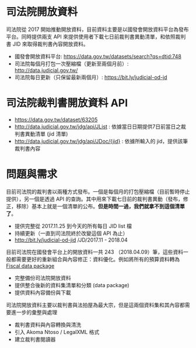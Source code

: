 # 司法院開放資料

司法院從 2017 開始推動開放資料，目前資料主要是以國發會開放資料平台為發布平台。同時提供兩支 API 來提供使用者下載七日前裁判書異動清單，和依照裁判書 JID 來取得裁判書內容開放資料。

- 國發會開放資料平台: https://data.gov.tw/datasets/search?qs=dtid:748
- 司法院每個月打包一次壓縮檔（更新至兩個月前）: http://data.judicial.gov.tw/
- 司法院每日更新（只保留最新兩個月）: https://bit.ly/judicial-od-jd

# 司法院裁判書開放資料 API
- https://data.gov.tw/dataset/63205
- http://data.judicial.gov.tw/jdg/api/JList : 依據當日日期提供7日前當日之裁判書異動清單 (jid 清單)
- http://data.judicial.gov.tw/jdg/api/JDoc/{jid} : 依據所輸入的 jid，提供該筆裁判書內容

# 問題與需求

目前司法院的裁判書以兩種方式發布。一個是每個月的打包壓縮檔（目前暫時停止提供），另一個是透過 API 的查詢。其中用來下載七日前的裁判書異動（發布，修正，移除）基本上就是一個清單的公布。**但是時間一過，我們就拿不到這個清單了**。

- 提供完整從 2017.11.25 到今天的所有每日 JID list 檔
- 持續更新（一直到司法院終於改變這個 API 為止）
- http://bit.ly/judicial-od-jid /JD/2017.11 - 2018.04

目前司法院在國發會平台上的開放資料一共 243 （2018.04.09）筆，這些資料一般都需要更好的重新組合與內容修正：資料優化。例如將所有的預算資料轉為 [Fiscal data package](https://frictionlessdata.io/specs/fiscal-data-package/)

- 完整備份司法院開放資料
- 提供整合後新的資料集清單和分類 (data package)
- 提供資料內容備份與下載

司法院開放資料主要以裁判書與法拍屋為最大宗，但是這兩個資料集和其內容都需要進一步的彙整與處理

- 裁判書資料與內容轉換與清洗
- 引入 Akoma Ntoso / LegalXML 格式
- 建立裁判書閱讀器



